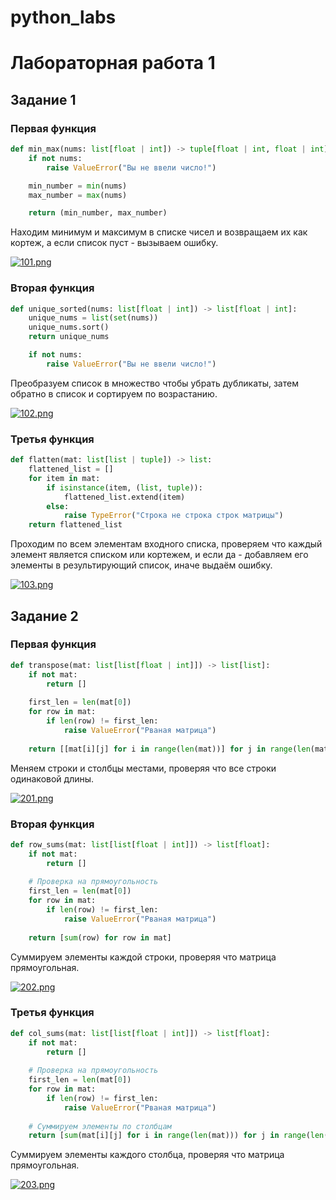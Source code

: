 # python_labs
# Лабораторная работа 1
## Задание 1
### Первая функция
```python
def min_max(nums: list[float | int]) -> tuple[float | int, float | int]:
    if not nums:
        raise ValueError("Вы не ввели число!")

    min_number = min(nums)
    max_number = max(nums)

    return (min_number, max_number)
```
Находим минимум и максимум в списке чисел и возвращаем их как кортеж, а если список пуст - вызываем ошибку.

[![101.png](https://i.postimg.cc/TYjXyxtY/101.png)](https://postimg.cc/4m30MDCr)

### Вторая функция
```python
def unique_sorted(nums: list[float | int]) -> list[float | int]:
    unique_nums = list(set(nums))
    unique_nums.sort()
    return unique_nums

    if not nums:
        raise ValueError("Вы не ввели число!")
```
Преобразуем список в множество чтобы убрать дубликаты, затем обратно в список и сортируем по возрастанию.

[![102.png](https://i.postimg.cc/bN0jGPmd/102.png)](https://postimg.cc/bsv5M7cj)

### Третья функция
```python
def flatten(mat: list[list | tuple]) -> list:
    flattened_list = []
    for item in mat:
        if isinstance(item, (list, tuple)):
            flattened_list.extend(item) 
        else:
            raise TypeError("Строка не строка строк матрицы")
    return flattened_list
```
Проходим по всем элементам входного списка, проверяем что каждый элемент является списком или кортежем, и если да - добавляем его элементы в результирующий список, иначе выдаём ошибку.

[![103.png](https://i.postimg.cc/Nf8wytd2/103.png)](https://postimg.cc/1fzdTkhy)

## Задание 2
### Первая функция
```python
def transpose(mat: list[list[float | int]]) -> list[list]:
    if not mat:
        return []
    
    first_len = len(mat[0])
    for row in mat:
        if len(row) != first_len:
            raise ValueError("Рваная матрица")
    
    return [[mat[i][j] for i in range(len(mat))] for j in range(len(mat[0]))]
```
Меняем строки и столбцы местами, проверяя что все строки одинаковой длины.

[![201.png](https://i.postimg.cc/c47NKWFg/201.png)](https://postimg.cc/CzK2t3TS)

### Вторая функция
```python
def row_sums(mat: list[list[float | int]]) -> list[float]:
    if not mat:
        return []
    
    # Проверка на прямоугольность
    first_len = len(mat[0])
    for row in mat:
        if len(row) != first_len:
            raise ValueError("Рваная матрица")
    
    return [sum(row) for row in mat]
```
Суммируем элементы каждой строки, проверяя что матрица прямоугольная.

[![202.png](https://i.postimg.cc/L6kMqSxZ/202.png)](https://postimg.cc/3dwq6s5K)

### Третья функция
```python
def col_sums(mat: list[list[float | int]]) -> list[float]:
    if not mat:
        return []
    
    # Проверка на прямоугольность
    first_len = len(mat[0])
    for row in mat:
        if len(row) != first_len:
            raise ValueError("Рваная матрица")
    
    # Суммируем элементы по столбцам
    return [sum(mat[i][j] for i in range(len(mat))) for j in range(len(mat[0]))]
```
Суммируем элементы каждого столбца, проверяя что матрица прямоугольная.

[![203.png](https://i.postimg.cc/kgnPKHHJ/203.png)](https://postimg.cc/zVPQ1x56)


